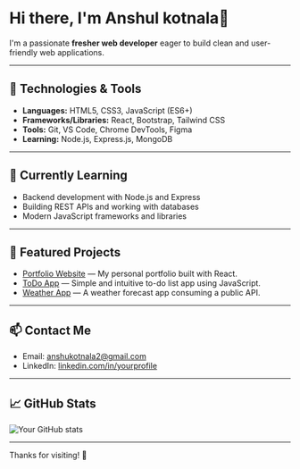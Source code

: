 # Hi there, I'm Anshul kotnala👋

I'm a passionate **fresher web developer** eager to build clean and user-friendly web applications.

---

## 🔭 Technologies & Tools

- **Languages:** HTML5, CSS3, JavaScript (ES6+)
- **Frameworks/Libraries:** React, Bootstrap, Tailwind CSS
- **Tools:** Git, VS Code, Chrome DevTools, Figma
- **Learning:** Node.js, Express.js, MongoDB

---

## 🌱 Currently Learning

- Backend development with Node.js and Express
- Building REST APIs and working with databases
- Modern JavaScript frameworks and libraries

---

## 📂 Featured Projects

- [Portfolio Website](https://yourusername.github.io/portfolio) — My personal portfolio built with React.
- [ToDo App](https://github.com/yourusername/todo-app) — Simple and intuitive to-do list app using JavaScript.
- [Weather App](https://github.com/yourusername/weather-app) — A weather forecast app consuming a public API.

---

## 📫 Contact Me

- Email: anshukotnala2@gmail.com
- LinkedIn: [linkedin.com/in/yourprofile](https://linkedin.com/in/yourprofile)


---

## 📈 GitHub Stats

![Your GitHub stats](https://github-readme-stats.vercel.app/api?username=yourusername&show_icons=true&theme=radical)

---

Thanks for visiting! 🚀
